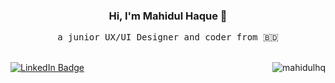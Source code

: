 <h3 align="center">Hi, I'm Mahidul Haque 👋</h3>

<p align="center"><tt>a junior UX/UI Designer and coder from 🇧🇩</tt></p>
<br/>

 <div id="badges">
   <a href="https://www.linkedin.com/in/mahidulhq/">
      <img src="https://img.shields.io/badge/LinkedIn-%230077B5.svg?style=for-the-badge&logo=linkedin&logoColor=white" alt="LinkedIn Badge"/>
   </a>

   <img  align="right" src="https://komarev.com/ghpvc/?username=mahidulhq&label=Profile%20views&color=blue&style=for-the-badge" alt="mahidulhq" />
</div>

